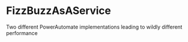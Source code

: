 # FizzBuzzAsAService
Two different PowerAutomate implementations leading to wildly different performance
